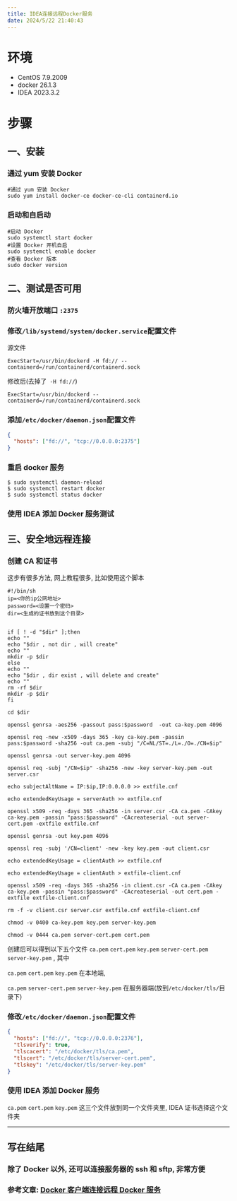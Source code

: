 ```yaml
---
title: IDEA连接远程Docker服务
date: 2024/5/22 21:40:43
---
```


# 环境

- CentOS 7.9.2009
- docker 26.1.3
- IDEA 2023.3.2

# 步骤

## 一、安装

### 通过 yum 安装 Docker

```shell
#通过 yum 安装 Docker
sudo yum install docker-ce docker-ce-cli containerd.io
```

### 启动和自启动

```shell
#启动 Docker
sudo systemctl start docker
#设置 Docker 开机自启
sudo systemctl enable docker
#查看 Docker 版本
sudo docker version
```

## 二、测试是否可用

### 防火墙开放端口 `:2375`

### 修改`/lib/systemd/system/docker.service`配置文件

源文件

```
ExecStart=/usr/bin/dockerd -H fd:// --containerd=/run/containerd/containerd.sock
```

修改后(去掉了` -H fd://`)

```
ExecStart=/usr/bin/dockerd --containerd=/run/containerd/containerd.sock
```

### 添加`/etc/docker/daemon.json`配置文件

```json
{
  "hosts": ["fd://", "tcp://0.0.0.0:2375"]
}
```

### 重启 docker 服务

```shell
$ sudo systemctl daemon-reload
$ sudo systemctl restart docker
$ sudo systemctl status docker
```

### 使用 IDEA 添加 Docker 服务测试

## 三、安全地远程连接

### 创建 CA 和证书

这步有很多方法, 网上教程很多, 比如使用这个脚本

```shell
#!/bin/sh
ip=<你的ip公网地址>
password=<设置一个密码>
dir=<生成的证书放到这个目录>


if [ ! -d "$dir" ];then
echo ""
echo "$dir , not dir , will create"
echo ""
mkdir -p $dir
else
echo ""
echo "$dir , dir exist , will delete and create"
echo ""
rm -rf $dir
mkdir -p $dir
fi

cd $dir

openssl genrsa -aes256 -passout pass:$password  -out ca-key.pem 4096

openssl req -new -x509 -days 365 -key ca-key.pem -passin pass:$password -sha256 -out ca.pem -subj "/C=NL/ST=./L=./O=./CN=$ip"

openssl genrsa -out server-key.pem 4096

openssl req -subj "/CN=$ip" -sha256 -new -key server-key.pem -out server.csr

echo subjectAltName = IP:$ip,IP:0.0.0.0 >> extfile.cnf

echo extendedKeyUsage = serverAuth >> extfile.cnf

openssl x509 -req -days 365 -sha256 -in server.csr -CA ca.pem -CAkey ca-key.pem -passin "pass:$password" -CAcreateserial -out server-cert.pem -extfile extfile.cnf

openssl genrsa -out key.pem 4096

openssl req -subj '/CN=client' -new -key key.pem -out client.csr

echo extendedKeyUsage = clientAuth >> extfile.cnf

echo extendedKeyUsage = clientAuth > extfile-client.cnf

openssl x509 -req -days 365 -sha256 -in client.csr -CA ca.pem -CAkey ca-key.pem -passin "pass:$password" -CAcreateserial -out cert.pem -extfile extfile-client.cnf

rm -f -v client.csr server.csr extfile.cnf extfile-client.cnf

chmod -v 0400 ca-key.pem key.pem server-key.pem

chmod -v 0444 ca.pem server-cert.pem cert.pem

```

创建后可以得到以下五个文件
`ca.pem`
`cert.pem`
`key.pem`
`server-cert.pem`
`server-key.pem`
, 其中

`ca.pem`
`cert.pem`
`key.pem`
在本地端,

`ca.pem`
`server-cert.pem`
`server-key.pem`
在服务器端(放到`/etc/docker/tls/`目录下)

### 修改`/etc/docker/daemon.json`配置文件

```json
{
  "hosts": ["fd://", "tcp://0.0.0.0:2376"],
  "tlsverify": true,
  "tlscacert": "/etc/docker/tls/ca.pem",
  "tlscert": "/etc/docker/tls/server-cert.pem",
  "tlskey": "/etc/docker/tls/server-key.pem"
}
```

### 使用 IDEA 添加 Docker 服务

`ca.pem`
`cert.pem`
`key.pem`
这三个文件放到同一个文件夹里, IDEA 证书选择这个文件夹

---

## 写在结尾

### 除了 Docker 以外, 还可以连接服务器的 ssh 和 sftp, 非常方便

### 参考文章: [Docker 客户端连接远程 Docker 服务](https://zhuanlan.zhihu.com/p/94224305)
